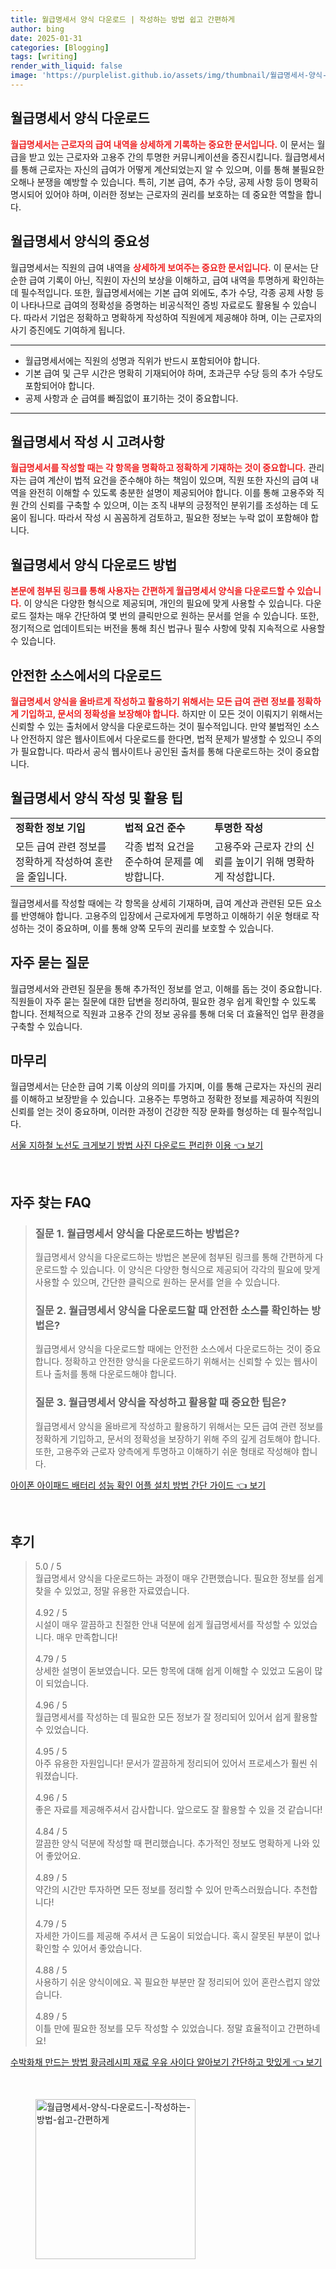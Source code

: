 ```yaml
---
title: 월급명세서 양식 다운로드 | 작성하는 방법 쉽고 간편하게
author: bing
date: 2025-01-31
categories: [Blogging]
tags: [writing]
render_with_liquid: false
image: 'https://purplelist.github.io/assets/img/thumbnail/월급명세서-양식-다운로드-|-작성하는-방법-쉽고-간편하게.webp'
---
```



<h2 id='월급명세서_양식_다운로드'>월급명세서 양식 다운로드</h2>

<p><b><span style="color: #ee2323;">월급명세서는 근로자의 급여 내역을 상세하게 기록하는 중요한 문서입니다.</span></b> 이 문서는 월급을 받고 있는 근로자와 고용주 간의 투명한 커뮤니케이션을 증진시킵니다. 월급명세서를 통해 근로자는 자신의 급여가 어떻게 계산되었는지 알 수 있으며, 이를 통해 불필요한 오해나 분쟁을 예방할 수 있습니다. 특히, 기본 급여, 추가 수당, 공제 사항 등이 명확히 명시되어 있어야 하며, 이러한 정보는 근로자의 권리를 보호하는 데 중요한 역할을 합니다.</p>

<h2 id='월급명세서_양식의_중요성'>월급명세서 양식의 중요성</h2>

<p>월급명세서는 직원의 급여 내역을 <b><span style="color: #ee2323;">상세하게 보여주는 중요한 문서입니다.</span></b> 이 문서는 단순한 급여 기록이 아닌, 직원이 자신의 보상을 이해하고, 급여 내역을 투명하게 확인하는 데 필수적입니다. 또한, 월급명세서에는 기본 급여 외에도, 추가 수당, 각종 공제 사항 등이 나타나므로 급여의 정확성을 증명하는 비공식적인 증빙 자료로도 활용될 수 있습니다. 따라서 기업은 정확하고 명확하게 작성하여 직원에게 제공해야 하며, 이는 근로자의 사기 증진에도 기여하게 됩니다.</p>

<hr />

<ul>
    <li>월급명세서에는 직원의 성명과 직위가 반드시 포함되어야 합니다.</li>
    <li>기본 급여 및 근무 시간은 명확히 기재되어야 하며, 초과근무 수당 등의 추가 수당도 포함되어야 합니다.</li>
    <li>공제 사항과 순 급여를 빠짐없이 표기하는 것이 중요합니다.</li>
</ul>

<hr />

<h2 id='월급명세서_작성_시_고려사항'>월급명세서 작성 시 고려사항</h2>

<p><b><span style="color: #ee2323;">월급명세서를 작성할 때는 각 항목을 명확하고 정확하게 기재하는 것이 중요합니다.</span></b> 관리자는 급여 계산이 법적 요건을 준수해야 하는 책임이 있으며, 직원 또한 자신의 급여 내역을 완전히 이해할 수 있도록 충분한 설명이 제공되어야 합니다. 이를 통해 고용주와 직원 간의 신뢰를 구축할 수 있으며, 이는 조직 내부의 긍정적인 분위기를 조성하는 데 도움이 됩니다. 따라서 작성 시 꼼꼼하게 검토하고, 필요한 정보는 누락 없이 포함해야 합니다.</p>

<h2 id='월급명세서_양식_다운로드_방법'>월급명세서 양식 다운로드 방법</h2>

<p><b><span style="color: #ee2323;">본문에 첨부된 링크를 통해 사용자는 간편하게 월급명세서 양식을 다운로드할 수 있습니다.</span></b> 이 양식은 다양한 형식으로 제공되며, 개인의 필요에 맞게 사용할 수 있습니다. 다운로드 절차는 매우 간단하여 몇 번의 클릭만으로 원하는 문서를 얻을 수 있습니다. 또한, 정기적으로 업데이트되는 버전을 통해 최신 법규나 필수 사항에 맞춰 지속적으로 사용할 수 있습니다.</p>

<h2 id='안전한_소스에서의_다운로드'>안전한 소스에서의 다운로드</h2>

<p><b><span style="color: #ee2323;">월급명세서 양식을 올바르게 작성하고 활용하기 위해서는 모든 급여 관련 정보를 정확하게 기입하고, 문서의 정확성을 보장해야 합니다.</span></b> 하지만 이 모든 것이 이뤄지기 위해서는 신뢰할 수 있는 출처에서 양식을 다운로드하는 것이 필수적입니다. 만약 불법적인 소스나 안전하지 않은 웹사이트에서 다운로드를 한다면, 법적 문제가 발생할 수 있으니 주의가 필요합니다. 따라서 공식 웹사이트나 공인된 출처를 통해 다운로드하는 것이 중요합니다.</p>

<h2 id='월급명세서_양식_작성_및_활용_팁'>월급명세서 양식 작성 및 활용 팁</h2>

<table>
    <tr>
        <td><b>정확한 정보 기입</b></td>
        <td><b>법적 요건 준수</b></td>
        <td><b>투명한 작성</b></td>
    </tr>
    <tr>
        <td>모든 급여 관련 정보를 정확하게 작성하여 혼란을 줄입니다.</td>
        <td>각종 법적 요건을 준수하여 문제를 예방합니다.</td>
        <td>고용주와 근로자 간의 신뢰를 높이기 위해 명확하게 작성합니다.</td>
    </tr>
</table>

<p>월급명세서를 작성할 때에는 각 항목을 상세히 기재하며, 급여 계산과 관련된 모든 요소를 반영해야 합니다. 고용주의 입장에서 근로자에게 투명하고 이해하기 쉬운 형태로 작성하는 것이 중요하며, 이를 통해 양쪽 모두의 권리를 보호할 수 있습니다.</p>

<h2 id='자주_묻는_질문'>자주 묻는 질문</h2>

<p>월급명세서와 관련된 질문을 통해 추가적인 정보를 얻고, 이해를 돕는 것이 중요합니다. 직원들이 자주 묻는 질문에 대한 답변을 정리하여, 필요한 경우 쉽게 확인할 수 있도록 합니다. 전체적으로 직원과 고용주 간의 정보 공유를 통해 더욱 더 효율적인 업무 환경을 구축할 수 있습니다.</p>

<h2 id='마무리'>마무리</h2>

<p>월급명세서는 단순한 급여 기록 이상의 의미를 가지며, 이를 통해 근로자는 자신의 권리를 이해하고 보장받을 수 있습니다. 고용주는 투명하고 정확한 정보를 제공하여 직원의 신뢰를 얻는 것이 중요하며, 이러한 과정이 건강한 직장 문화를 형성하는 데 필수적입니다.</p>


<p><a class="click-button" title="서울 지하철 노선도 크게보기 방법 사진 다운로드 편리한 이용" href="https://purplelist.github.io/posts/%EC%84%9C%EC%9A%B8-%EC%A7%80%ED%95%98%EC%B2%A0-%EB%85%B8%EC%84%A0%EB%8F%84-%ED%81%AC%EA%B2%8C%EB%B3%B4%EA%B8%B0-%EB%B0%A9%EB%B2%95-%EC%82%AC%EC%A7%84-%EB%8B%A4%EC%9A%B4%EB%A1%9C%EB%93%9C-%ED%8E%B8%EB%A6%AC%ED%95%9C-%EC%9D%B4%EC%9A%A9/" rel="dofollow">서울 지하철 노선도 크게보기 방법 사진 다운로드 편리한 이용 👈 보기</a></p><br>
<h2 id='자주_찾는_FAQ'>자주 찾는 FAQ</h2>
<div itemscope="" itemtype="https://schema.org/FAQPage"> 
<blockquote> 
<div itemscope="" itemprop="mainEntity" itemtype="https://schema.org/Question"> 
<h3 itemprop="name">질문 1. 월급명세서 양식을 다운로드하는 방법은?</h3> 
<div itemscope="" itemprop="acceptedAnswer" itemtype="https://schema.org/Answer"> 
<span itemprop="text"> 
<p>월급명세서 양식을 다운로드하는 방법은 본문에 첨부된 링크를 통해 간편하게 다운로드할 수 있습니다. 이 양식은 다양한 형식으로 제공되어 각각의 필요에 맞게 사용할 수 있으며, 간단한 클릭으로 원하는 문서를 얻을 수 있습니다.</p> 
</span> 
</div> 
</div> 

<div itemscope="" itemprop="mainEntity" itemtype="https://schema.org/Question"> 
<h3 itemprop="name">질문 2. 월급명세서 양식을 다운로드할 때 안전한 소스를 확인하는 방법은?</h3> 
<div itemscope="" itemprop="acceptedAnswer" itemtype="https://schema.org/Answer"> 
<span itemprop="text"> 
<p>월급명세서 양식을 다운로드할 때에는 안전한 소스에서 다운로드하는 것이 중요합니다. 정확하고 안전한 양식을 다운로드하기 위해서는 신뢰할 수 있는 웹사이트나 출처를 통해 다운로드해야 합니다.</p> 
</span> 
</div> 
</div> 

<div itemscope="" itemprop="mainEntity" itemtype="https://schema.org/Question"> 
<h3 itemprop="name">질문 3. 월급명세서 양식을 작성하고 활용할 때 중요한 팁은?</h3> 
<div itemscope="" itemprop="acceptedAnswer" itemtype="https://schema.org/Answer"> 
<span itemprop="text"> 
<p>월급명세서 양식을 올바르게 작성하고 활용하기 위해서는 모든 급여 관련 정보를 정확하게 기입하고, 문서의 정확성을 보장하기 위해 주의 깊게 검토해야 합니다. 또한, 고용주와 근로자 양측에게 투명하고 이해하기 쉬운 형태로 작성해야 합니다.</p> 
</span> 
</div> 
</div> 

</blockquote> 
</div>
<p><a class="click-button" title="아이폰 아이패드 배터리 성능 확인 어플 설치 방법 간단 가이드" href="https://purplelist.github.io/posts/%EC%95%84%EC%9D%B4%ED%8F%B0-%EC%95%84%EC%9D%B4%ED%8C%A8%EB%93%9C-%EB%B0%B0%ED%84%B0%EB%A6%AC-%EC%84%B1%EB%8A%A5-%ED%99%95%EC%9D%B8-%EC%96%B4%ED%94%8C-%EC%84%A4%EC%B9%98-%EB%B0%A9%EB%B2%95-%EA%B0%84%EB%8B%A8-%EA%B0%80%EC%9D%B4%EB%93%9C/" rel="dofollow">아이폰 아이패드 배터리 성능 확인 어플 설치 방법 간단 가이드 👈 보기</a></p><br>
<h2 id='후기'>후기</h2>
<div itemscope itemtype="https://schema.org/Product">
  <blockquote>
  <div itemprop="review" itemscope itemtype="https://schema.org/Review">
      <div itemprop="reviewRating" itemscope itemtype="https://schema.org/Rating"> <span itemprop="ratingValue">5.0</span> / <span itemprop="bestRating">5</span> </div>
      <span itemprop="reviewBody">월급명세서 양식을 다운로드하는 과정이 매우 간편했습니다. 필요한 정보를 쉽게 찾을 수 있었고, 정말 유용한 자료였습니다.</span>
  </div>
  <br>
  <div itemprop="review" itemscope itemtype="https://schema.org/Review">
      <div itemprop="reviewRating" itemscope itemtype="https://schema.org/Rating"> <span itemprop="ratingValue">4.92</span> / <span itemprop="bestRating">5</span> </div>
      <span itemprop="reviewBody">시설이 매우 깔끔하고 친절한 안내 덕분에 쉽게 월급명세서를 작성할 수 있었습니다. 매우 만족합니다!</span>
  </div>
  <br>
  <div itemprop="review" itemscope itemtype="https://schema.org/Review">
      <div itemprop="reviewRating" itemscope itemtype="https://schema.org/Rating"> <span itemprop="ratingValue">4.79</span> / <span itemprop="bestRating">5</span> </div>
      <span itemprop="reviewBody">상세한 설명이 돋보였습니다. 모든 항목에 대해 쉽게 이해할 수 있었고 도움이 많이 되었습니다.</span>
  </div>
  <br>
  <div itemprop="review" itemscope itemtype="https://schema.org/Review">
      <div itemprop="reviewRating" itemscope itemtype="https://schema.org/Rating"> <span itemprop="ratingValue">4.96</span> / <span itemprop="bestRating">5</span> </div>
      <span itemprop="reviewBody">월급명세서를 작성하는 데 필요한 모든 정보가 잘 정리되어 있어서 쉽게 활용할 수 있었습니다.</span>
  </div>
  <br>
  <div itemprop="review" itemscope itemtype="https://schema.org/Review">
      <div itemprop="reviewRating" itemscope itemtype="https://schema.org/Rating"> <span itemprop="ratingValue">4.95</span> / <span itemprop="bestRating">5</span> </div>
      <span itemprop="reviewBody">아주 유용한 자원입니다! 문서가 깔끔하게 정리되어 있어서 프로세스가 훨씬 쉬워졌습니다.</span>
  </div>
  <br>
  <div itemprop="review" itemscope itemtype="https://schema.org/Review">
      <div itemprop="reviewRating" itemscope itemtype="https://schema.org/Rating"> <span itemprop="ratingValue">4.96</span> / <span itemprop="bestRating">5</span> </div>
      <span itemprop="reviewBody">좋은 자료를 제공해주셔서 감사합니다. 앞으로도 잘 활용할 수 있을 것 같습니다!</span>
  </div>
  <br>
  <div itemprop="review" itemscope itemtype="https://schema.org/Review">
      <div itemprop="reviewRating" itemscope itemtype="https://schema.org/Rating"> <span itemprop="ratingValue">4.84</span> / <span itemprop="bestRating">5</span> </div>
      <span itemprop="reviewBody">깔끔한 양식 덕분에 작성할 때 편리했습니다. 추가적인 정보도 명확하게 나와 있어 좋았어요.</span>
  </div>
  <br>
  <div itemprop="review" itemscope itemtype="https://schema.org/Review">
      <div itemprop="reviewRating" itemscope itemtype="https://schema.org/Rating"> <span itemprop="ratingValue">4.89</span> / <span itemprop="bestRating">5</span> </div>
      <span itemprop="reviewBody">약간의 시간만 투자하면 모든 정보를 정리할 수 있어 만족스러웠습니다. 추천합니다!</span>
  </div>
  <br>
  <div itemprop="review" itemscope itemtype="https://schema.org/Review">
      <div itemprop="reviewRating" itemscope itemtype="https://schema.org/Rating"> <span itemprop="ratingValue">4.79</span> / <span itemprop="bestRating">5</span> </div>
      <span itemprop="reviewBody">자세한 가이드를 제공해 주셔서 큰 도움이 되었습니다. 혹시 잘못된 부분이 없나 확인할 수 있어서 좋았습니다.</span>
  </div>
  <br>
  <div itemprop="review" itemscope itemtype="https://schema.org/Review">
      <div itemprop="reviewRating" itemscope itemtype="https://schema.org/Rating"> <span itemprop="ratingValue">4.88</span> / <span itemprop="bestRating">5</span> </div>
      <span itemprop="reviewBody">사용하기 쉬운 양식이에요. 꼭 필요한 부분만 잘 정리되어 있어 혼란스럽지 않았습니다.</span>
  </div>
  <br>
  <div itemprop="review" itemscope itemtype="https://schema.org/Review">
      <div itemprop="reviewRating" itemscope itemtype="https://schema.org/Rating"> <span itemprop="ratingValue">4.89</span> / <span itemprop="bestRating">5</span> </div>
      <span itemprop="reviewBody">이틀 만에 필요한 정보를 모두 작성할 수 있었습니다. 정말 효율적이고 간편하네요!</span>
  </div>
  </blockquote>
</div>
<p><a class="click-button" title="수박화채 만드는 방법 황금레시피 재료 우유 사이다 알아보기 간단하고 맛있게" href="https://purplelist.github.io/posts/%EC%88%98%EB%B0%95%ED%99%94%EC%B1%84-%EB%A7%8C%EB%93%9C%EB%8A%94-%EB%B0%A9%EB%B2%95-%ED%99%A9%EA%B8%88%EB%A0%88%EC%8B%9C%ED%94%BC-%EC%9E%AC%EB%A3%8C-%EC%9A%B0%EC%9C%A0-%EC%82%AC%EC%9D%B4%EB%8B%A4-%EC%95%8C%EC%95%84%EB%B3%B4%EA%B8%B0-%EA%B0%84%EB%8B%A8%ED%95%98%EA%B3%A0-%EB%A7%9B%EC%9E%88%EA%B2%8C/" rel="dofollow">수박화채 만드는 방법 황금레시피 재료 우유 사이다 알아보기 간단하고 맛있게 👈 보기</a></p><br>
<figure class="image"><img src="https://purplelist.github.io/assets/img/thumbnail/월급명세서-양식-다운로드-|-작성하는-방법-쉽고-간편하게.webp" alt="월급명세서-양식-다운로드-|-작성하는-방법-쉽고-간편하게" width="256" height="256"></figure>
